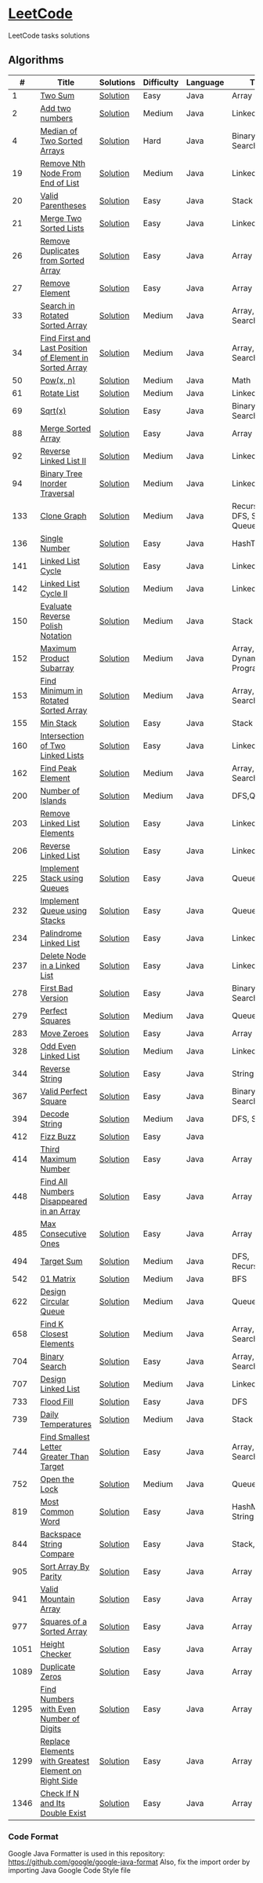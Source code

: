 # [LeetCode](https://leetcode.com/problemset/algorithms/)
LeetCode tasks solutions


## Algorithms

|  #  |      Title       |   Solutions   | Difficulty  | Language | Tag                   
|-----|------------------|---------------|-------------|------------|-------------
|1    |[Two Sum](https://leetcode.com/problems/two-sum/)|[Solution](../master/src/main/java/com/vojik/solutions/Solution_1.java) |Easy|Java|Array|
|2    |[Add two numbers](https://leetcode.com/problems/add-two-numbers/)|[Solution](../master/src/main/java/com/vojik/solutions/Solution_2.java) |Medium|Java|LinkedList|
|4    |[Median of Two Sorted Arrays](https://leetcode.com/problems/median-of-two-sorted-arrays/)|[Solution](../master/src/main/java/com/vojik/solutions/Solution_4.java) |Hard|Java|Binary Search|
|19   |[Remove Nth Node From End of List](https://leetcode.com/problems/remove-nth-node-from-end-of-list/)|[Solution](../master/src/main/java/com/vojik/solutions/Solution_19.java) |Medium|Java|LinkedList|
|20   |[Valid Parentheses](https://leetcode.com/problems/valid-parentheses/submissions/)|[Solution](../master/src/main/java/com/vojik/solutions/Solution_20.java) |Easy|Java|Stack|
|21   |[Merge Two Sorted Lists](https://leetcode.com/problems/merge-two-sorted-lists/)|[Solution](../master/src/main/java/com/vojik/solutions/Solution_21.java) |Easy|Java|LinkedList|
|26   |[Remove Duplicates from Sorted Array](https://leetcode.com/problems/remove-duplicates-from-sorted-array/)|[Solution](../master/src/main/java/com/vojik/solutions/Solution_26.java) |Easy|Java|Array|
|27   |[Remove Element](https://leetcode.com/problems/remove-element/)|[Solution](../master/src/main/java/com/vojik/solutions/Solution_27.java) |Easy|Java|Array|
|33   |[Search in Rotated Sorted Array](https://leetcode.com/problems/search-in-rotated-sorted-array/)|[Solution](../master/src/main/java/com/vojik/solutions/Solution_33.java) |Medium|Java|Array, Binary Search|
|34   |[Find First and Last Position of Element in Sorted Array](https://leetcode.com/problems/find-first-and-last-position-of-element-in-sorted-array/)|[Solution](../master/src/main/java/com/vojik/solutions/Solution_34.java) |Medium|Java|Array, Binary Search|
|50   |[Pow(x, n)](https://leetcode.com/problems/powx-n/)|[Solution](../master/src/main/java/com/vojik/solutions/Solution_50.java) |Medium|Java|Math|
|61   |[Rotate List](https://leetcode.com/problems/rotate-list/)|[Solution](../master/src/main/java/com/vojik/solutions/Solution_61.java) |Medium|Java|LinkedList|
|69   |[Sqrt(x)](https://leetcode.com/problems/sqrtx/)|[Solution](../master/src/main/java/com/vojik/solutions/Solution_69.java) |Easy|Java|Binary Search|
|88   |[Merge Sorted Array](https://leetcode.com/problems/merge-sorted-array/)|[Solution](../master/src/main/java/com/vojik/solutions/Solution_88.java) |Easy|Java|Array|
|92   |[Reverse Linked List II](https://leetcode.com/problems/reverse-linked-list-ii/)|[Solution](../master/src/main/java/com/vojik/solutions/Solution_92.java) |Medium|Java|LinkedList|
|94   |[Binary Tree Inorder Traversal](https://leetcode.com/problems/binary-tree-inorder-traversal/)|[Solution](../master/src/main/java/com/vojik/solutions/Solution_94.java) |Medium|Java|LinkedList|
|133  |[Clone Graph](https://leetcode.com/problems/clone-graph/)|[Solution](../master/src/main/java/com/vojik/solutions/Solution_133.java) |Medium|Java|Recursion, DFS, Stack, Queue|
|136  |[Single Number](https://leetcode.com/problems/single-number/)|[Solution](../master/src/main/java/com/vojik/solutions/Solution_136.java) |Easy|Java|HashTable|
|141  |[Linked List Cycle](https://leetcode.com/problems/linked-list-cycle/)|[Solution](../master/src/main/java/com/vojik/solutions/Solution_141.java) |Easy|Java|LinkedList|
|142  |[Linked List Cycle II](https://leetcode.com/problems/linked-list-cycle-ii/)|[Solution](../master/src/main/java/com/vojik/solutions/Solution_142.java) |Medium|Java|LinkedList|
|150  |[Evaluate Reverse Polish Notation](https://leetcode.com/problems/evaluate-reverse-polish-notation/)|[Solution](../master/src/main/java/com/vojik/solutions/Solution_150.java) |Medium|Java|Stack|
|152  |[Maximum Product Subarray](https://leetcode.com/problems/maximum-product-subarray/)|[Solution](../master/src/main/java/com/vojik/solutions/Solution_152.java) |Medium|Java|Array, Dynamic Programming|
|153  |[Find Minimum in Rotated Sorted Array](https://leetcode.com/problems/find-minimum-in-rotated-sorted-array/)|[Solution](../master/src/main/java/com/vojik/solutions/Solution_153.java) |Medium|Java|Array, Binary Search|
|155  |[Min Stack](https://leetcode.com/problems/min-stack/)|[Solution](../master/src/main/java/com/vojik/solutions/Solution_155.java) |Easy|Java|Stack|
|160  |[Intersection of Two Linked Lists](https://leetcode.com/problems/intersection-of-two-linked-lists/)|[Solution](../master/src/main/java/com/vojik/solutions/Solution_160.java) |Easy|Java|LinkedList|
|162  |[Find Peak Element](https://leetcode.com/problems/find-peak-element/)|[Solution](../master/src/main/java/com/vojik/solutions/Solution_162.java) |Medium|Java|Array, Binary Search|
|200  |[Number of Islands](https://leetcode.com/problems/number-of-islands/)|[Solution](../master/src/main/java/com/vojik/solutions/Solution_200.java) |Medium|Java|DFS,Queue|
|203  |[Remove Linked List Elements](https://leetcode.com/problems/remove-linked-list-elements/)|[Solution](../master/src/main/java/com/vojik/solutions/Solution_203.java) |Easy|Java|LinkedList|
|206  |[Reverse Linked List](https://leetcode.com/problems/reverse-linked-list/)|[Solution](../master/src/main/java/com/vojik/solutions/Solution_206.java) |Easy|Java|LinkedList|
|225  |[Implement Stack using Queues](https://leetcode.com/problems/implement-stack-using-queues/)|[Solution](../master/src/main/java/com/vojik/solutions/Solution_225.java) |Easy|Java|Queue, Stack|
|232  |[Implement Queue using Stacks](https://leetcode.com/problems/implement-queue-using-stacks/)|[Solution](../master/src/main/java/com/vojik/solutions/Solution_234.java) |Easy|Java|Queue, Stack|
|234  |[Palindrome Linked List](https://leetcode.com/problems/palindrome-linked-list/)|[Solution](../master/src/main/java/com/vojik/solutions/Solution_234.java) |Easy|Java|LinkedList|
|237  |[Delete Node in a Linked List](https://leetcode.com/problems/delete-node-in-a-linked-list/)|[Solution](../master/src/main/java/com/vojik/solutions/Solution_237.java) |Easy|Java|LinkedList|
|278  |[First Bad Version](https://leetcode.com/problems/first-bad-version/)|[Solution](../master/src/main/java/com/vojik/solutions/Solution_278.java) |Easy|Java|Binary Search|
|279  |[Perfect Squares](https://leetcode.com/problems/perfect-squares/)|[Solution](../master/src/main/java/com/vojik/solutions/Solution_279.java) |Medium|Java|Queue|
|283  |[Move Zeroes](https://leetcode.com/problems/move-zeroes/)|[Solution](../master/src/main/java/com/vojik/solutions/Solution_283.java) |Easy|Java|Array|
|328  |[Odd Even Linked List](https://leetcode.com/problems/odd-even-linked-list/)|[Solution](../master/src/main/java/com/vojik/solutions/Solution_328.java) |Medium|Java|LinkedList|
|344  |[Reverse String](https://leetcode.com/problems/reverse-string/)|[Solution](../master/src/main/java/com/vojik/solutions/Solution_344.java) |Easy|Java|String|
|367  |[Valid Perfect Square](https://leetcode.com/problems/valid-perfect-square/)|[Solution](../master/src/main/java/com/vojik/solutions/Solution_367.java) |Easy|Java|Binary Search|
|394  |[Decode String](https://leetcode.com/problems/decode-string/)|[Solution](../master/src/main/java/com/vojik/solutions/Solution_394.java) |Medium|Java|DFS, Stack|
|412  |[Fizz Buzz](https://leetcode.com/problems/fizz-buzz/)|[Solution](../master/src/main/java/com/vojik/solutions/Solution_412.java) |Easy|Java||
|414  |[Third Maximum Number](https://leetcode.com/problems/third-maximum-number/)|[Solution](../master/src/main/java/com/vojik/solutions/Solution_414.java) |Easy|Java|Array|
|448  |[Find All Numbers Disappeared in an Array](https://leetcode.com/problems/find-all-numbers-disappeared-in-an-array/)|[Solution](../master/src/main/java/com/vojik/solutions/Solution_448.java) |Easy|Java|Array|
|485  |[Max Consecutive Ones](https://leetcode.com/problems/max-consecutive-ones/)|[Solution](../master/src/main/java/com/vojik/solutions/Solution_485.java) |Easy|Java|Array|
|494  |[Target Sum](https://leetcode.com/problems/target-sum/)|[Solution](../master/src/main/java/com/vojik/solutions/Solution_494.java) |Medium|Java|DFS, Recursion|
|542  |[01 Matrix](https://leetcode.com/problems/01-matrix/)|[Solution](../master/src/main/java/com/vojik/solutions/Solution_542.java) |Medium|Java|BFS|
|622  |[Design Circular Queue](https://leetcode.com/problems/design-circular-queue/)|[Solution](../master/src/main/java/com/vojik/solutions/Solution_622.java) |Medium|Java|Queue|
|658  |[Find K Closest Elements](https://leetcode.com/problems/find-k-closest-elements/)|[Solution](../master/src/main/java/com/vojik/solutions/Solution_658.java) |Medium|Java|Array, Binary Search|
|704  |[Binary Search](https://leetcode.com/problems/binary-search/)|[Solution](../master/src/main/java/com/vojik/solutions/Solution_704.java) |Easy|Java|Array, Binary Search|
|707  |[Design Linked List](https://leetcode.com/problems/design-linked-list/)|[Solution](../master/src/main/java/com/vojik/solutions/Solution_707.java) |Medium|Java|LinkedList|
|733  |[Flood Fill](https://leetcode.com/problems/flood-fill/)|[Solution](../master/src/main/java/com/vojik/solutions/Solution_733.java) |Easy|Java|DFS|
|739  |[Daily Temperatures](https://leetcode.com/problems/daily-temperatures/)|[Solution](../master/src/main/java/com/vojik/solutions/Solution_739.java) |Medium|Java|Stack|
|744  |[Find Smallest Letter Greater Than Target](https://leetcode.com/problems/find-smallest-letter-greater-than-target/)|[Solution](../master/src/main/java/com/vojik/solutions/Solution_744.java) |Easy|Java|Array, Binary Search|
|752  |[Open the Lock](https://leetcode.com/problems/open-the-lock/)|[Solution](../master/src/main/java/com/vojik/solutions/Solution_752.java) |Medium|Java|Queue, BFS|
|819  |[Most Common Word](https://leetcode.com/problems/most-common-word/)|[Solution](../master/src/main/java/com/vojik/solutions/Solution_819.java) |Easy|Java|HashMap, String|
|844  |[Backspace String Compare](https://leetcode.com/problems/backspace-string-compare/)|[Solution](../master/src/main/java/com/vojik/solutions/Solution_844.java) |Easy|Java|Stack,String|
|905  |[Sort Array By Parity](https://leetcode.com/problems/sort-array-by-parity/)|[Solution](../master/src/main/java/com/vojik/solutions/Solution_905.java) |Easy|Java|Array|
|941  |[Valid Mountain Array](https://leetcode.com/problems/valid-mountain-array/)|[Solution](../master/src/main/java/com/vojik/solutions/Solution_941.java) |Easy|Java|Array|
|977  |[Squares of a Sorted Array](https://leetcode.com/problems/squares-of-a-sorted-array/)|[Solution](../master/src/main/java/com/vojik/solutions/Solution_977.java) |Easy|Java|Array|
|1051 |[Height Checker](https://leetcode.com/problems/height-checker/)|[Solution](../master/src/main/java/com/vojik/solutions/Solution_1051.java) |Easy|Java|Array|
|1089 |[Duplicate Zeros](https://leetcode.com/problems/duplicate-zeros/)|[Solution](../master/src/main/java/com/vojik/solutions/Solution_1089.java) |Easy|Java|Array|
|1295 |[Find Numbers with Even Number of Digits](https://leetcode.com/problems/find-numbers-with-even-number-of-digits/)|[Solution](../master/src/main/java/com/vojik/solutions/Solution_1295.java) |Easy|Java|Array|
|1299 |[Replace Elements with Greatest Element on Right Side](https://leetcode.com/problems/replace-elements-with-greatest-element-on-right-side/)|[Solution](../master/src/main/java/com/vojik/solutions/Solution_1299.java) |Easy|Java|Array|
|1346 |[Check If N and Its Double Exist](https://leetcode.com/problems/check-if-n-and-its-double-exist/)|[Solution](../master/src/main/java/com/vojik/solutions/Solution_1346.java) |Easy|Java|Array|


### Code Format

Google Java Formatter is used in this repository: https://github.com/google/google-java-format
Also, fix the import order by importing Java Google Code Style file